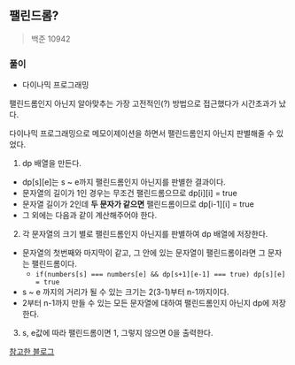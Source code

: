 ## 팰린드롬?

> 백준 10942

### 풀이

- 다이나믹 프로그래밍

팰린드롬인지 아닌지 알아맞추는 가장 고전적인(?) 방법으로 접근했다가 시간초과가 났다.

다이나믹 프로그래밍으로 메모이제이션을 하면서 팰린드롬인지 아닌지 판별해줄 수 있었다.

1. dp 배열을 만든다.

- dp[s][e]는 s ~ e까지 팰린드롬인지 아닌지를 판별한 결과이다.
- 문자열의 길이가 1인 경우는 무조건 팰린드롬으므로 dp[i][i] = true
- 문자열 길이가 2인데 **두 문자가 같으면** 팰린드롬이므로 dp[i-1][i] = true
- 그 외에는 다음과 같이 계산해주어야 한다.

2. 각 문자열의 크기 별로 팰린드롬인지 아닌지를 판별하여 dp 배열에 저장한다.

- 문자열의 첫번째와 마지막이 같고, 그 안에 있는 문자열이 팰린드롬이라면 그 문자는 팰린드롬이다.
  - `if(numbers[s] === numbers[e] && dp[s+1][e-1] === true) dp[s][e] = true`
- s ~ e 까지의 거리가 될 수 있는 크기는 2(3-1)부터 n-1까지이다.
- 2부터 n-1까지 만들 수 있는 모든 문자열에 대하여 팰린드롬인지 아닌지 dp에 저장한다.

3. s, e값에 따라 팰린드롬이면 1, 그렇지 않으면 0을 출력한다.

[참고한 블로그](https://mygumi.tistory.com/176)
